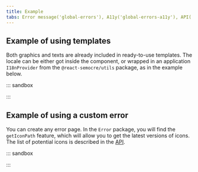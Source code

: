 ```yaml
---
title: Example
tabs: Error message('global-errors'), A11y('global-errors-a11y'), API('global-errors-api'), Example('global-errors-code'), Changelog('global-errors-changelog')
---
```


## Example of using templates

Both graphics and texts are already included in ready-to-use templates. The locale can be either got inside the component, or wrapped in an application `I18nProvider` from the `@react-semocre/utils` package, as in the example below.

::: sandbox

<script lang="tsx">
import React, { useState } from 'react';
import Select from '@semcore/ui/select';
import { I18nProvider } from '@semcore/ui/utils/enhances/WithI18n';
import {
  AccessDenied,
  Maintenance,
  PageError,
  PageNotFound,
  ProjectNotFound,
} from '@semcore/ui/errors';

const options = ['de', 'en', 'es', 'fr', 'it', 'ja', 'pt', 'ru', 'zh', 'ko', 'vi', 'pl', 'sv'].map(
  (o) => ({
    value: o,
    children: o,
  }),
);

export default () => {
  const [lang, setLang] = useState('en');

  return (
    <div>
      Select lang: <Select options={options} value={lang} onChange={(value) => setLang(value)} />
      <I18nProvider value={lang}>
        <AccessDenied />
        <Maintenance toolName={'Ui-kit'} />
        <PageError />
        <PageNotFound />
        <ProjectNotFound />
      </I18nProvider>
    </div>
  );
};
</script>

:::

## Example of using a custom error

You can create any error page. In the `Error` package, you will find the `getIconPath` feature, which will allow you to get the latest versions of icons. The list of potential icons is described in the [API](/patterns/global-errors/global-errors-api).

::: sandbox

<script lang="tsx">
import React from 'react';
import Error, { getIconPath } from '@semcore/ui/errors';
import Button from '@semcore/ui/button';

export default () => (
  <Error icon={getIconPath('confirmation')}>
    <Error.Title>Confirm you are a real person</Error.Title>
    <Error.Description wMax={510}>
      We need to make sure you're not a robot. Please complete the security check, and we'll be out
      of your way.
    </Error.Description>
    <Error.Controls>
      <Button size='l' use='primary' theme='info'>
        Submit
      </Button>
    </Error.Controls>
  </Error>
);
</script>

:::
